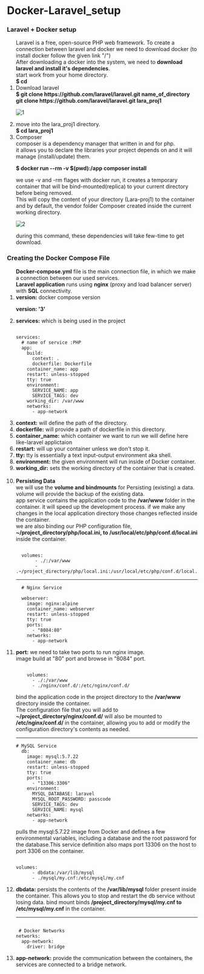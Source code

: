 # Docker-Laravel_setup
### Laravel + Docker setup 

<ol>
Laravel is a free, open-source PHP web framework. To create a connection between laravel and docker we need to download docker (to install docker follow the given link "/") <br>
After downloading a docker into the system, we need to <strong>download laravel and install it's dependencies</strong>.</br>
start work from your home directory.<br>
<strong>$ cd</strong><br>
<li>Download laravel</li>
<strong>$ git clone https://github.com/laravel/laravel.git name_of_directory</strong></br>
<strong> git clone https://github.com/laravel/laravel.git lara_proj1</strong></br>  

![1](https://user-images.githubusercontent.com/47202519/57177133-b8fc7c00-6e7e-11e9-893f-b2f961c1d975.png)</br>

<li>move into the lara_proj1 directory.</li>
<strong>$ cd lara_proj1</strong><br>

<li>Composer</li>
composer is a dependency manager that written in and for php.<br>
it allows you to declare the libraries your project depends on and it will manage (install/update) them.</br>

<strong>$ docker run --rm -v $(pwd):/app composer install</strong><br>

we use -v and -rm flages with docker run, it creates a temporary container that will be bind-mounted(replica) to your current directory before being removed. </br>
This will copy the content of your directory (Lara-proj1) to the container and by default, the vendor folder Composer created inside the current working directory.<br>  

![2](https://user-images.githubusercontent.com/47202519/57177135-bd289980-6e7e-11e9-8114-3277af99c764.png)</br>

during this command, these dependencies will take few-time  to get download.<br>
</ol>

### Creating the Docker Compose File

<ol>
<strong>Docker-compose.yml</strong> file is the main connection file, in which we make a connection between our used services.</br>
<strong>Laravel application</strong> runs using <strong>nginx</strong> (proxy and load balancer server) with <strong>SQL</strong> connectivity.</br>

<li><strong>version:</strong> docker compose version</li>

<strong>version: '3'</strong></br>

<li><strong>services:</strong> which is being used in the project</li>

```

services:
  # name of service :PHP
  app:
    build:
      context: .
      dockerfile: Dockerfile
    container_name: app
    restart: unless-stopped
    tty: true
    environment:
      SERVICE_NAME: app
      SERVICE_TAGS: dev
    working_dir: /var/www
    networks:
      - app-network
```

<li><strong>context:</strong> will define the path of the directory.</li>
<li><strong>dockerfile:</strong> will provide a path of dockerfile in this directory.</li>
<li><strong>container_name:</strong> which container we want to run we will define here like-laravel applictaion</li>
<li><strong>restart:</strong> will up your container unless we don't stop it.</li>
<li><strong>tty:</strong> tty is essentially a text input-output environment aka shell.</li>
<li><strong>environment:</strong> the given environment will run inside of Docker container.</li>
<li><strong>working_dir:</strong> sets the working directory of the container that is created.</li></br>

<li><strong>Persisting Data</strong></li>
we will use the <strong>volume and bindmounts</strong> for Persisting (existing) a data. volume will provide the backup of the existing data.</br>
app service contains the application code to the <strong>/var/www</strong> folder in the container. it will speed up the development process. if we make any changes in the local application directory those changes reflected inside the container.</br>
we are also binding our PHP configuration file,<strong> ~/project_directory/php/local.ini, to /usr/local/etc/php/conf.d/local.ini</strong> inside the container.</br>

```
  
  volumes:
       - ./:/var/www
       - .~/project_directory/php/local.ini:/usr/local/etc/php/conf.d/local.ini

```

------------------------------------------------------

```
  # Nginx Service

  webserver:
    image: nginx:alpine
    container_name: webserver
    restart: unless-stopped
    tty: true
    ports:
      - "8084:80"
    networks:
      - app-network

```

<li><strong>port:</strong> we need to take two ports to run nginx image.</br>
image build at "80" port and browse in "8084" port.</li>

```

    volumes:
      - ./:/var/www
      - ./nginx/conf.d/:/etc/nginx/conf.d/

```

bind the application code in the project directory to the <strong>/var/www</strong> directory inside the container.</br>
The configuration file that you will add to <strong>~/project_directory/nginx/conf.d/</strong> will also be mounted to <strong>/etc/nginx/conf.d/</strong> in the container, allowing you to add or modify the configuration directory's contents as needed.</br>

------------------------------------------------------
```
# MySQL Service
  db:
    image: mysql:5.7.22
    container_name: db
    restart: unless-stopped
    tty: true
    ports:
      - "13306:3306"
    environment:
      MYSQL_DATABASE: laravel
      MYSQL_ROOT_PASSWORD: passcode
      SERVICE_TAGS: dev
      SERVICE_NAME: mysql
    networks:
      - app-network

```

pulls the mysql:5.7.22 image from Docker and defines a few environmental variables, including a database and the root password for the database.This service definition also maps port 13306 on the host to port 3306 on the container.</br>

```

volumes:
      - dbdata:/var/lib/mysql
      - ./mysql/my.cnf:/etc/mysql/my.cnf

```

<li><strong>dbdata:</strong> persists the contents of the <strong>/var/lib/mysql</strong> folder present inside the container. This allows you to stop and restart the db service without losing data.
 bind mount binds <strong>/project_directory/mysql/my.cnf to /etc/mysql/my.cnf</strong> in the container.</li>

 -----------------------------------------------------
```

 # Docker Networks
networks:
  app-network:
    driver: bridge

```

<li><strong>app-network:</strong> provide the communication between the containers, the services are connected to a bridge network.</li>
</ol>
